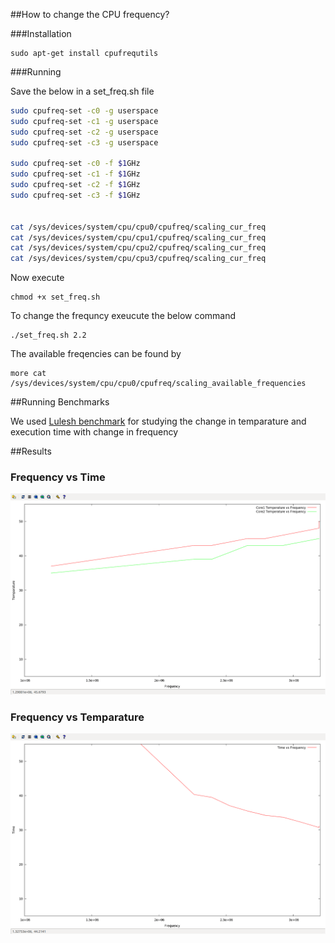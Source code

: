 

##How to change the CPU frequency?

###Installation

```
sudo apt-get install cpufrequtils
```

###Running

Save the below in a set_freq.sh file
```sh
sudo cpufreq-set -c0 -g userspace
sudo cpufreq-set -c1 -g userspace
sudo cpufreq-set -c2 -g userspace
sudo cpufreq-set -c3 -g userspace

sudo cpufreq-set -c0 -f $1GHz
sudo cpufreq-set -c1 -f $1GHz
sudo cpufreq-set -c2 -f $1GHz
sudo cpufreq-set -c3 -f $1GHz


cat /sys/devices/system/cpu/cpu0/cpufreq/scaling_cur_freq
cat /sys/devices/system/cpu/cpu1/cpufreq/scaling_cur_freq
cat /sys/devices/system/cpu/cpu2/cpufreq/scaling_cur_freq
cat /sys/devices/system/cpu/cpu3/cpufreq/scaling_cur_freq

```

Now execute 

```
chmod +x set_freq.sh
```

To change the frequncy exeucute the below command

```
./set_freq.sh 2.2
```

The available freqencies can be found by 

```
more cat /sys/devices/system/cpu/cpu0/cpufreq/scaling_available_frequencies
```

##Running Benchmarks

We used [Lulesh benchmark](https://codesign.llnl.gov/lulesh.php) for studying the change in temparature and execution time with change in frequency

##Results

### Frequency vs Time

![Temparature-Frequency](images/freq-temp.png) 

### Frequency vs Temparature

![Time-Frequency](images/time-freq.png) 





